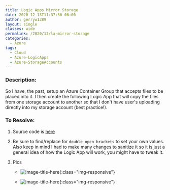 ```yaml
---
title: Logic Apps Mirror Storage
date: 2020-12-13T11:37:56-06:00
author: gerryw1389
layout: single
classes: wide
permalink: /2020/12/la-mirror-storage
categories:
  - Azure
tags:
  - Cloud
  - Azure-LogicApps
  - Azure-StorageAccounts
---
```

<!--more-->

### Description:

So I have, the past, setup an Azure Container Group that accepts files to be placed into it. I then create the following Logic App that will copy the files from one storage account to another so that I don't have user's uploading directly into my storage account (best practice!).

### To Resolve:

1. Source code is [here](https://github.com/gerryw1389/terraform-examples/tree/main/2020-12-13-la-mirror-storage/mirror-storage/mirror-storage.json)

2. Be sure to find/replace for `double open brackets` to set your own values. Also keep in mind I had to make many changes to sanitize it so it is just a general idea of how the Logic App will work, you might have to tweak it.

3. Pics

   - ![image-title-here](https://automationadmin.com/assets/images/uploads/2020/12/mirror-storage.jpg){:class="img-responsive"}

   - ![image-title-here](https://automationadmin.com/assets/images/uploads/2020/12/mirror-storage2.jpg){:class="img-responsive"}

